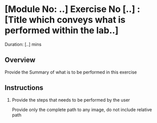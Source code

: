 # [Module No: ..] Exercise No [..] : [Title which conveys what is performed within the lab..] 

Duration: [..] mins

## Overview

Provide the Summary of what is to be performed in this exercise

## Instructions

1. Provide the steps that needs to be performed by the user

   Provide only the complete path to any image, do not include relative path




